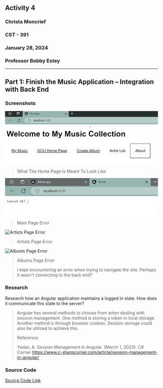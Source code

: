 <!-- Header -->
## **Activity 4**
### **Christa Moncrief**
### **CST - 391**
### **January 28, 2024**
### **Professor Bobby Estey**

---

<!-- Part 1 -->
## Part 1: Finish the Music Application – Integration with Back End
### Screenshots

![Home Page](https://github.com/ScribeEzra/CST-391/blob/main/Media/Activity%204/01.png)
> What The Home Page Is Meant To Look Like

![Main Page Error](https://github.com/ScribeEzra/CST-391/blob/main/Media/Activity%204/02.png)
> Main Page Error

![Artists Page Error]()
> Artists Page Error

![Albums Page Error]()
> Albums Page Error

> I kept encountering an error when trying to navigate the site.
> Perhaps it wasn't connecting to the back end?

### Research

Research how an Angular application maintains a logged in state. How does it communicate this state to the server?

> Angular has several methods to choose from when dealing with session management.
> One method is storing a token in local storage. Another method is through browser cookies.
> Session storage could also be utilized to achieve this.
>
> Reference:
>
> Yadav, A. Session Management In Angular. (March 1, 2023). C# Corner https://www.c-sharpcorner.com/article/session-management-in-angular/

### Source Code

[Source Code Link]()
